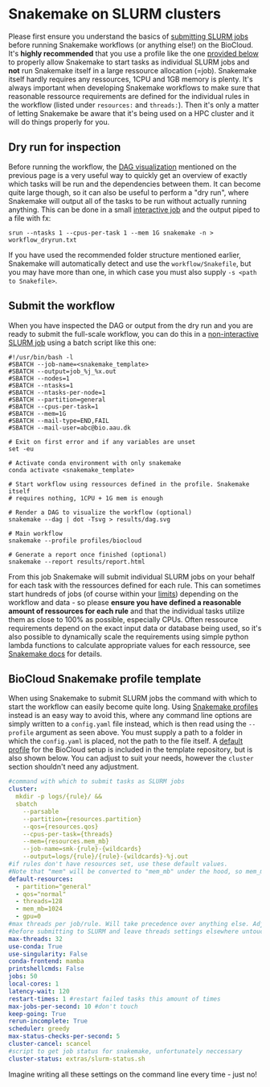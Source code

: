 # Snakemake on SLURM clusters
Please first ensure you understand the basics of [submitting SLURM jobs](../../slurm/request.md) before running Snakemake workflows (or anything else!) on the BioCloud. It's **highly recommended** that you use a profile like the one [provided below](#biocloud-snakemake-profile-template) to properly allow Snakemake to start tasks as individual SLURM jobs and **not** run Snakemake itself in a large ressource allocation (=job). Snakemake itself hardly requires any ressources, 1CPU and 1GB memory is plenty. It's always important when developing Snakemake workflows to make sure that reasonable ressource requirements are defined for the individual rules in the workflow (listed under `resources:` and `threads:`). Then it's only a matter of letting Snakemake be aware that it's being used on a HPC cluster and it will do things properly for you.

## Dry run for inspection
Before running the workflow, the [DAG visualization](tutorial.md#the-directed-acyclic-graph-dag) mentioned on the previous page is a very useful way to quickly get an overview of exactly which tasks will be run and the dependencies between them. It can become quite large though, so it can also be useful to perform a "dry run", where Snakemake will output all of the tasks to be run without actually running anything. This can be done in a small [interactive job](../../slurm/request.md#interactive-jobs) and the output piped to a file with fx:

```
srun --ntasks 1 --cpus-per-task 1 --mem 1G snakemake -n > workflow_dryrun.txt
```

If you have used the recommended folder structure mentioned earlier, Snakemake will automatically detect and use the `workflow/Snakefile`, but you may have more than one, in which case you must also supply `-s <path to Snakefile>`. 

## Submit the workflow
When you have inspected the DAG or output from the dry run and you are ready to submit the full-scale workflow, you can do this in a [non-interactive SLURM job](../../slurm/request.md#non-interactive-jobs) using a batch script like this one:

```shell
#!/usr/bin/bash -l
#SBATCH --job-name=<snakemake_template>
#SBATCH --output=job_%j_%x.out
#SBATCH --nodes=1
#SBATCH --ntasks=1
#SBATCH --ntasks-per-node=1
#SBATCH --partition=general
#SBATCH --cpus-per-task=1
#SBATCH --mem=1G
#SBATCH --mail-type=END,FAIL
#SBATCH --mail-user=abc@bio.aau.dk

# Exit on first error and if any variables are unset
set -eu

# Activate conda environment with only snakemake
conda activate <snakemake_template>

# Start workflow using ressources defined in the profile. Snakemake itself 
# requires nothing, 1CPU + 1G mem is enough

# Render a DAG to visualize the workflow (optional)
snakemake --dag | dot -Tsvg > results/dag.svg

# Main workflow
snakemake --profile profiles/biocloud

# Generate a report once finished (optional)
snakemake --report results/report.html
```

From this job Snakemake will submit individual SLURM jobs on your behalf for each task with the ressources defined for each rule. This can sometimes start hundreds of jobs (of course within your [limits](../../slurm/accounting.md#show-qos-info-and-limitations)) depending on the workflow and data - so please **ensure you have defined a reasonable amount of ressources for each rule** and that the individual tasks utilize them as close to 100% as possible, especially CPUs. Often ressource requirements depend on the exact input data or database being used, so it's also possible to dynamically scale the requirements using simple python lambda functions to calculate appropriate values for each ressource, see [Snakemake docs](https://snakemake.readthedocs.io/en/latest/snakefiles/rules.html#dynamic-resources) for details.

## BioCloud Snakemake profile template
When using Snakemake to submit SLURM jobs the command with which to start the workflow can easily become quite long. Using [Snakemake profiles](https://snakemake.readthedocs.io/en/latest/executing/cli.html#profiles) instead is an easy way to avoid this, where any command line options are simply written to a `config.yaml` file instead, which is then read using the `--profile` argument as seen above. You must supply a path to a folder in which the `config.yaml` is placed, not the path to the file itself. A [default profile](https://github.com/cmc-aau/snakemake_project_template/blob/main/profiles/biocloud/config.yaml) for the BioCloud setup is included in the template repository, but is also shown below. You can adjust to suit your needs, however the `cluster` section shouldn't need any adjustment.

```yaml
#command with which to submit tasks as SLURM jobs
cluster:
  mkdir -p logs/{rule}/ &&
  sbatch
    --parsable
    --partition={resources.partition}
    --qos={resources.qos}
    --cpus-per-task={threads}
    --mem={resources.mem_mb}
    --job-name=smk-{rule}-{wildcards}
    --output=logs/{rule}/{rule}-{wildcards}-%j.out
#if rules don't have resources set, use these default values.
#Note that "mem" will be converted to "mem_mb" under the hood, so mem_mb is prefered
default-resources:
  - partition="general"
  - qos="normal"
  - threads=128
  - mem_mb=1024
  - gpu=0
#max threads per job/rule. Will take precedence over anything else. Adjust this
#before submitting to SLURM and leave threads settings elsewhere untouched
max-threads: 32
use-conda: True
use-singularity: False
conda-frontend: mamba
printshellcmds: False
jobs: 50
local-cores: 1
latency-wait: 120
restart-times: 1 #restart failed tasks this amount of times
max-jobs-per-second: 10 #don't touch
keep-going: True
rerun-incomplete: True
scheduler: greedy
max-status-checks-per-second: 5
cluster-cancel: scancel
#script to get job status for snakemake, unfortunately neccessary
cluster-status: extras/slurm-status.sh
```

Imagine writing all these settings on the command line every time - just no!
